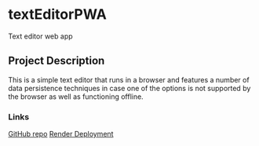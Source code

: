 # textEditorPWA
Text editor web app

## Project Description
This is a simple text editor that runs in a browser and features a number of data persistence techniques in case one of the options is not supported by the browser as well as functioning offline.

### Links
[GitHub repo](https://github.com/smrsun/textEditorPWA)
[Render Deployment]()